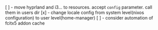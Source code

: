 [ ] - move hyprland and i3... to resources. accept `config` parameter. call them in users dir
[x] - change locale config from system level(nixos configuration) to user level(home-manager)
[ ] - consider automation of fcitx5 addon cache
